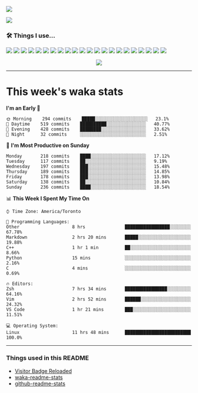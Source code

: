 <img src="https://i.ibb.co/sg1PbY6/veI5xzMF.gif">
<!--<h1><img src="https://emojis.slackmojis.com/emojis/images/1562883039/5948/bongo_blob.gif?1562883039" width="30"> <img src="https://emojis.slackmojis.com/emojis/images/1563480763/5999/meow_party.gif?1563480763" width="30"> <img src="https://emojis.slackmojis.com/emojis/images/1547582922/5197/party_blob.gif?1547582922" width="45"> I'm Nathan~! <img src="https://emojis.slackmojis.com/emojis/images/1547582922/5197/party_blob.gif?1547582922" width="45"> <img src="https://emojis.slackmojis.com/emojis/images/1563480763/5999/meow_party.gif?1563480763" width="30"> <img src="https://emojis.slackmojis.com/emojis/images/1536351075/4595/blob-turtle.gif?1536351075" width="35"><h1>-->

![](https://visitor-badge-reloaded.herokuapp.com/badge?page_id=nathan13888-visitor-badge-reloaded&color=f77809&style=flat-square&logo=Github)

### 🛠 Things I use...

[![](https://img.shields.io/badge/OS-Arch-1793D1?style=flat-square&logo=arch-linux&logoColor=white)](https://archlinux.org/)
[![](https://img.shields.io/badge/OS-Artix-10A0CC?style=flat-square&logo=artix-linux&logoColor=white)](https://artixlinux.org/)
[![](https://img.shields.io/badge/Server_OS-Debian-A81D33?style=flat-square&logo=debian&logoColor=white)](https://www.debian.org/)
[![](https://img.shields.io/badge/Server_OS-Alpine-0D597F?style=flat-square&logo=alpine-linux&logoColor=white)](https://alpinelinux.org/)
[![](https://img.shields.io/badge/Editor-VS_Code_Insiders-24bfa5?style=flat-square&logo=visual-studio-code&logoColor=white)](https://code.visualstudio.com/)
[![](https://img.shields.io/badge/Editor-Neovim-57A143?style=flat-square&logo=neovim&logoColor=white)](https://github.com/neovim/neovim)
[![](https://img.shields.io/badge/Browser-Firefox_Nightly-524dc3?style=flat-square&logo=firefox-browser&logoColor=white)](https://www.mozilla.org/en-US/firefox/new/)
[![](https://img.shields.io/badge/Terminal-ZSH-4EAA25?style=flat-square&logo=gnu-bash&logoColor=white)](https://www.mozilla.org/en-US/firefox/new/)
[![](https://img.shields.io/badge/Chatting-Discord-7289da?style=flat-square&logo=discord&logoColor=white)](https://discord.com)
[![](https://img.shields.io/badge/Chatting-Signal-2592E9?style=flat-square&logo=signal&logoColor=white)](https://www.signal.org/)
![](https://img.shields.io/badge/-C++-00599C?style=flat-square&logo=c%2B%2B&logoColor=white)
![](https://img.shields.io/badge/-Go-00ADD8?style=flat-square&logo=go&logoColor=white)
![](https://img.shields.io/badge/-Java-007396?style=flat-square&logo=java&logoColor=white)
![](https://img.shields.io/badge/-Javascript-F7DF1E?style=flat-square&logo=javascript&logoColor=white)
![](https://img.shields.io/badge/-Typescript-007ACC?style=flat-square&logo=typescript&logoColor=white)
![](https://img.shields.io/badge/-Git-F05032?style=flat-square&logo=git&logoColor=white)
![](https://img.shields.io/badge/-NPM-CB3837?style=flat-square&logo=npm&logoColor=white)
![](https://img.shields.io/badge/-Angular-DD0031?style=flat-square&logo=angular&logoColor=white)
![](https://img.shields.io/badge/-Docker-46a2f1?style=flat-square&logo=docker&logoColor=white)
![](https://img.shields.io/badge/-Kubernetes-326CE5?style=flat-square&logo=kubernetes&logoColor=white)
![](https://img.shields.io/badge/-ESLint-4B32C3?style=flat-square&logo=eslint&logoColor=white)
![](https://img.shields.io/badge/-Markdown-000000?style=flat-square&logo=markdown&logoColor=white)

<!--![](https://img.shields.io/badge/-Heroku-430098?style=flat-square&logo=heroku&logoColor=white)
![](https://img.shields.io/badge/-Netlify-00C7B7?style=flat-square&logo=netlify&logoColor=white)
![](https://img.shields.io/badge/-Digital_Ocean-0080FF?style=flat-square&logo=digitalocean&logoColor=white)
![](https://img.shields.io/badge/-MongoDB-13aa52?style=flat-square&logo=mongodb&logoColor=white)-->

<p align="center">
  <img src="https://github-readme-stats.vercel.app/api?username=Nathan13888&show_icons=true&hide=stars&hide_border=true&bg_color=282a36&title_color=fdaaaa&text_color=fdaaaa&icon_color=fdaaaa&count_private=true&include_all_commits=true">
  <!--<img src="https://github-profile-trophy.vercel.app/?username=Nathan13888&theme=onedark&column=6">-->
</p>

---

# This week's waka stats
<!--START_SECTION:waka-->
**I'm an Early 🐤** 

```text
🌞 Morning    294 commits    █████░░░░░░░░░░░░░░░░░░░░   23.1% 
🌆 Daytime    519 commits    ██████████░░░░░░░░░░░░░░░   40.77% 
🌃 Evening    428 commits    ████████░░░░░░░░░░░░░░░░░   33.62% 
🌙 Night      32 commits     ░░░░░░░░░░░░░░░░░░░░░░░░░   2.51%

```
📅 **I'm Most Productive on Sunday** 

```text
Monday       218 commits    ████░░░░░░░░░░░░░░░░░░░░░   17.12% 
Tuesday      117 commits    ██░░░░░░░░░░░░░░░░░░░░░░░   9.19% 
Wednesday    197 commits    ███░░░░░░░░░░░░░░░░░░░░░░   15.48% 
Thursday     189 commits    ███░░░░░░░░░░░░░░░░░░░░░░   14.85% 
Friday       178 commits    ███░░░░░░░░░░░░░░░░░░░░░░   13.98% 
Saturday     138 commits    ██░░░░░░░░░░░░░░░░░░░░░░░   10.84% 
Sunday       236 commits    ████░░░░░░░░░░░░░░░░░░░░░   18.54%

```


📊 **This Week I Spent My Time On** 

```text
⌚︎ Time Zone: America/Toronto

💬 Programming Languages: 
Other                    8 hrs               █████████████████░░░░░░░░   67.78% 
Markdown                 2 hrs 20 mins       █████░░░░░░░░░░░░░░░░░░░░   19.88% 
C++                      1 hr 1 min          ██░░░░░░░░░░░░░░░░░░░░░░░   8.66% 
Python                   15 mins             ░░░░░░░░░░░░░░░░░░░░░░░░░   2.16% 
C                        4 mins              ░░░░░░░░░░░░░░░░░░░░░░░░░   0.69%

🔥 Editors: 
Zsh                      7 hrs 34 mins       ████████████████░░░░░░░░░   64.16% 
Vim                      2 hrs 52 mins       ██████░░░░░░░░░░░░░░░░░░░   24.32% 
VS Code                  1 hr 21 mins        ███░░░░░░░░░░░░░░░░░░░░░░   11.51%

💻 Operating System: 
Linux                    11 hrs 48 mins      █████████████████████████   100.0%

```


<!--END_SECTION:waka-->

---

### Things used in this README
- [Visitor Badge Reloaded](https://github.com/Nathan13888/VisitorBadgeReloaded)
- [waka-readme-stats](https://github.com/anmol098/waka-readme-stats)
- [github-readme-stats](https://github.com/anuraghazra/github-readme-stats)
